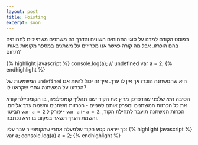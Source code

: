 ```yaml
---
layout: post
title: Hoisting
excerpt: soon
---
```


בפוסט הקודם למדנו על סוגי התחומים השונים והדרך בה משתנים משתייכים לתחומים בהם הוכרזו. אבל מה קורה כאשר אנו מכריזים על משתנים במספר מקומות באותו תחום?

{% highlight javascript %}
console.log(a); // undefined
var a = 2;
{% endhighlight %}

המשמעות של `undefined` היא שהמשתנה הוכרז אך אין לו ערך. איך זה יכול להיות אם הכרזנו על המשתנה אחרי שקראנו לו?

הסיבה היא שלפני שהדפדפן מריץ את הקוד ישנו תהליך קומפילציה, בו הקומפיילר קורא את כל הכרזות המשתנים ומפרק אותם לשניים - הכרזות משתנים והשמת ערך אליהם. הביטוי `var a = 2` יפורק ל- `var a` ו- `a = 2`. הכרזת המשתנה תועבר לתחילת הקוד, והשמת הערך תשאר במקום בו היא נכתבה.

כך ייראה קטע הקוד שלמעלה אחרי שהקומפייר עבר עליו:
{% highlight javascript %}
var a;
console.log(a)
a = 2;
{% endhighlight %}
